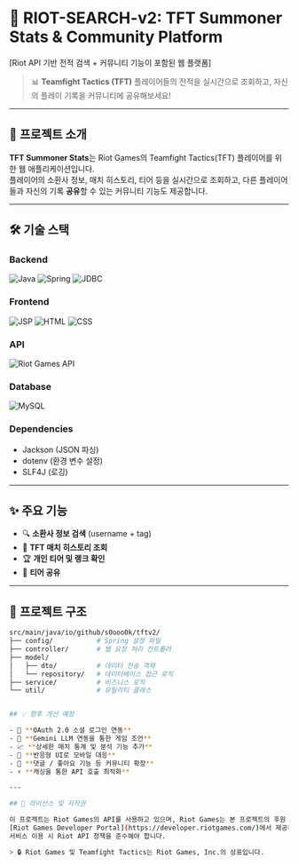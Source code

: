 # 🎯 RIOT-SEARCH-v2: TFT Summoner Stats & Community Platform

[Riot API 기반 전적 검색 + 커뮤니티 기능이 포함된 웹 플랫폼]

> 📊 **Teamfight Tactics (TFT)** 플레이어들의 전적을 실시간으로 조회하고, 자신의 플레이 기록을 커뮤니티에 공유해보세요!

---

## 🧭 프로젝트 소개

**TFT Summoner Stats**는 Riot Games의 Teamfight Tactics(TFT) 플레이어를 위한 웹 애플리케이션입니다.  
플레이어의 소환사 정보, 매치 히스토리, 티어 등을 실시간으로 조회하고, 다른 플레이어들과 자신의 기록 **공유**할 수 있는 커뮤니티 기능도 제공합니다.

---

## 🛠️ 기술 스택

### Backend  
![Java](https://img.shields.io/badge/Java-ED8B00?style=flat&logo=OpenJDK&logoColor=white)
![Spring](https://img.shields.io/badge/Spring%20MVC-6DB33F?style=flat&logo=Spring&logoColor=white)
![JDBC](https://img.shields.io/badge/JDBC-007396?style=flat)

### Frontend  
![JSP](https://img.shields.io/badge/JSP-007396?style=flat)
![HTML](https://img.shields.io/badge/HTML-E34F26?style=flat&logo=html5&logoColor=white)
![CSS](https://img.shields.io/badge/CSS-1572B6?style=flat&logo=css3&logoColor=white)

### API  
![Riot Games API](https://img.shields.io/badge/Riot%20Games%20API-EB0029?style=flat&logo=riot-games&logoColor=white)

### Database  
![MySQL](https://img.shields.io/badge/MySQL-4479A1?style=flat&logo=mysql&logoColor=white)

### Dependencies  
- Jackson (JSON 파싱)
- dotenv (환경 변수 설정)
- SLF4J (로깅)

---

## ✨ 주요 기능

- 🔍 **소환사 정보 검색** (username + tag)
- 🧾 **TFT 매치 히스토리 조회**
- 🏆 **개인 티어 및 랭크 확인**
- 📝 **티어 공유**
---

## 📂 프로젝트 구조
```sh
src/main/java/io/github/s0ooo0k/tftv2/
├── config/           # Spring 설정 파일
├── controller/       # 웹 요청 처리 컨트롤러
├── model/
│   ├── dto/          # 데이터 전송 객체
│   └── repository/   # 데이터베이스 접근 로직
├── service/          # 비즈니스 로직
└── util/             # 유틸리티 클래스


## 💡 향후 개선 예정

- 🔐 **OAuth 2.0 소셜 로그인 연동**
- 🦔 **Gemini LLM 연동을 통한 게임 조언**
- 📈 **상세한 매치 통계 및 분석 기능 추가**
- 📱 **반응형 UI로 모바일 대응**
- 💬 **댓글 / 좋아요 기능 등 커뮤니티 확장**
- ⚡ **캐싱을 통한 API 호출 최적화**

---

## 📝 라이선스 및 저작권

이 프로젝트는 Riot Games의 API를 사용하고 있으며, Riot Games는 본 프로젝트의 후원 또는 지원과는 무관합니다.  
[Riot Games Developer Portal](https://developer.riotgames.com/)에서 제공하는 데이터를 활용하고 있습니다.  
서비스 이용 시 Riot API 정책을 준수해야 합니다.

> 🔒 Riot Games 및 Teamfight Tactics는 Riot Games, Inc.의 상표입니다.


